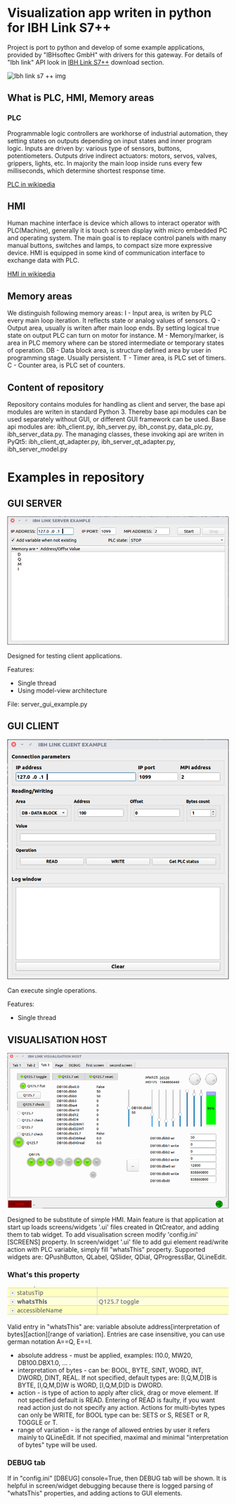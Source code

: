 # Visualization app writen in python for IBH Link S7++
Project is port to python and develop of some example applications, provided by "IBHsoftec GmbH" with drivers for this gateway.
For details of "Ibh link" API look in [IBH Link S7++](https://www.ibhsoftec.com/IBH-Link-S7-PP-Eng) download section.

![Ibh link s7 ++ img](https://www.ibhsoftec.com/WebRoot/Store6/Shops/63444704/4F32/97CB/C3A1/E005/5406/C0A8/2981/4069/20266_ml.gif)

## What is PLC, HMI, Memory areas
### PLC
Programmable logic controllers are workhorse of industrial automation, they setting states on outputs depending
on input states and inner program logic. Inputs are driven by: various type of sensors, buttons, potentiometers.
Outputs drive indirect actuators: motors, servos, valves, grippers, lights, etc.
In majority the main loop inside runs every few milliseconds, which determine shortest response time.

[PLC in wikipedia](https://en.wikipedia.org/wiki/Programmable_logic_controller)
## HMI
Human machine interface is device which allows to interact operator with PLC(Machine), generally it is touch screen display
with micro embedded PC and operating system.
The main goal is to replace control panels with many manual buttons, switches and lamps, to compact size more expressive device.
HMI is equipped in some kind of communication interface to exchange data with PLC.

[HMI in wikipedia](https://en.wikipedia.org/wiki/Control_panel_(engineering))
## Memory areas
We distinguish following memory areas:
I - Input area, is writen by PLC every main loop iteration. It reflects state or analog values of sensors.
Q - Output area, usually is writen after main loop ends. By setting logical true state on output PLC can turn on motor for instance.
M - Memory/marker, is area in PLC memory where can be stored intermediate or temporary states of operation.
DB - Data block area, is structure defined area by user in programming stage. Usually persistent.
T - Timer area, is PLC set of timers.
C - Counter area, is PLC set of counters.
## Content of repository
Repository contains modules for handling as client and server, the base api modules are writen in standard Python 3.
Thereby base api modules can be used separately without GUI, or different GUI framework can be used.
Base api modules are: ibh_client.py, ibh_server.py, ibh_const.py, data_plc.py, ibh_server_data.py.
The managing classes, these invoking api are writen in PyQt5: ibh_client_qt_adapter.py, ibh_server_qt_adapter.py,
ibh_server_model.py
# Examples in repository
## GUI SERVER
![](doc/IBH_LINK_SERVER_EXAMPLE.png)

Designed for testing client applications.

Features:
* Single thread
* Using model-view architecture

File: server_gui_example.py

## GUI CLIENT
![](doc/IBH_LINK_CLIENT_EXAMPLE.png)

Can execute single operations.

Features:
* Single thread
## VISUALISATION HOST

![](doc/IBH_LINK_VISUALISATION_HOST.png)

Designed to be substitute of simple HMI.
Main feature is that application at start up loads screens/widgets '.ui' files created in QtCreator, and adding them
to tab widget. To add visualisation screen modify 'config.ini' \[SCREENS\] property.
In screen/widget '.ui' file to add gui element read/write action with PLC variable, simply fill "whatsThis" property.
Supported widgets are: QPushButton, QLabel, QSlider, QDial, QProgressBar, QLineEdit.

### What's this property

![](doc/Whats_this.png)

Valid entry in "whatsThis" are:
variable absolute address\[interpretation of bytes\]\[action\]\[range of variation\].
Entries are case insensitive, you can use german notation A==Q, E==I.
* absolute address - must be applied, examples: I10.0, MW20, DB100.DBX1.0, ... .
* interpretation of bytes - can be: BOOL, BYTE, SINT, WORD, INT, DWORD, DINT, REAL. If not specified, default types are:
 \[I,Q,M,D\]B is BYTE, \[I,Q,M,D\]W is WORD, \[I,Q,M,D\]D is DWORD.
* action - is type of action to apply after click, drag or move element. If not specified default is READ.
Entering of READ is faulty, if you want read action just do not specify any action.
Actions for multi-bytes types can only be WRITE, for BOOL type can be: SETS or S, RESET or R, TOGGLE or T.
* range of variation - is the range of allowed entries by user it refers mainly to QLineEdit. If not specified, maximal
and minimal "interpretation of bytes" type will be used.

### DEBUG tab
If in "config.ini" \[DBEUG\] console=True, then DEBUG tab will be shown. It is helpful in screen/widget debugging because
there is logged parsing of "whatsThis" properties, and adding actions to GUI elements.
